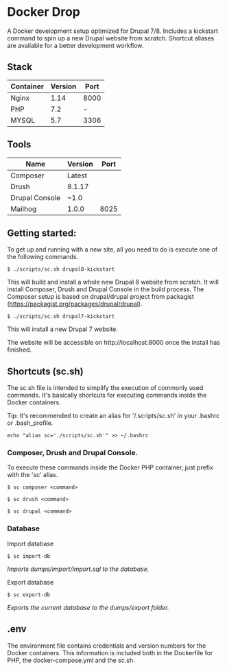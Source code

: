 # Docker Drop

A Docker development setup optimized for Drupal 7/8. Includes a kickstart command to spin up a new Drupal website from scratch. Shortcut aliases are available for a better development workflow.

## Stack
|Container|Version|Port|
|---|---|---|
|Nginx|1.14|8000
|PHP|7.2|-
|MYSQL|5.7|3306

## Tools
|Name|Version|Port|
|---|---|---|
|Composer|Latest|
|Drush|8.1.17|
|Drupal Console|~1.0|
|Mailhog|1.0.0|8025

## Getting started:
To get up and running with a new site, all you need to do is execute one of the following commands.

```
$ ./scripts/sc.sh drupal8-kickstart
```

This will build and install a whole new Drupal 8 website from scratch. It will install Composer, Drush and Drupal Console in the build process. The Composer setup is based on drupal/drupal project from packagist (https://packagist.org/packages/drupal/drupal).

```
$ ./scripts/sc.sh drupal7-kickstart
```

This will install a new Drupal 7 website.

The website will be accessible on http://localhost:8000 once the install has finished.

## Shortcuts (sc.sh)
The sc.sh file is intended to simplify the execution of commonly used commands. It's basically shortcuts for executing commands inside the Docker containers.

Tip: It's recommended to create an alias for '/.scripts/sc.sh' in your .bashrc or .bash_profile.

```
echo "alias sc='./scripts/sc.sh'" >> ~/.bashrc
```

### Composer, Drush and Drupal Console.
To execute these commands inside the Docker PHP container, just prefix with the 'sc' alias.

```
$ sc composer <command>
```
```
$ sc drush <command>
```
```
$ sc drupal <command>
```

### Database
Import database
```
$ sc import-db
```
*Imports dumps/import/import.sql to the database.*

Export database
```
$ sc export-db
```
*Exports the current database to the dumps/export folder.*

## .env
The environment file contains credentials and version numbers for the Docker containers. This information is included both in the Dockerfile for PHP, the docker-compose.yml and the sc.sh.